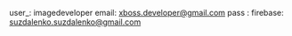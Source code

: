 user_: imagedeveloper
email: xboss.developer@gmail.com
pass :
firebase: suzdalenko.suzdalenko@gmail.com
